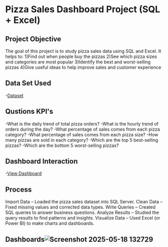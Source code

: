 # Pizza Sales Dashboard Project (SQL + Excel)
## Project Objective
The goal of this project is to study pizza sales data using SQL and Excel. It helps to:
  1)Find out when people buy the  pizzas
  2)See which pizza sizes and categories are most popular
  3)Identify the best and worst-selling pizzas
  4)Give useful ideas to help improve sales and customer experience
## Data Set Used
-<a href="https://github.com/Nishanthini-2369/data-analyse-project-1/blob/main/pizza%20sales%20analysis.xlsx">Dataset</a>
## Qustions KPI's
-What is the daily trend of total pizza orders?
-What is the hourly trend of orders during the day?
-What percentage of sales comes from each pizza category?
-What percentage of sales comes from each pizza size?
-How many pizzas are sold in each category?
-Which are the top 5 best-selling pizzas?
-Which are the bottom 5 worst-selling pizzas?

## Dashboard Interaction 
-<a href="https://github.com/Nishanthini-2369/data-analyse-project-1/blob/main/Screenshot%202025-05-18%20132729.png">View Dashboard</a>
## Process
Import Data – Loaded the pizza sales dataset into SQL Server.
Clean Data – Fixed missing values and corrected data types.
Write Queries – Created SQL queries to answer business questions.
Analyze Results – Studied the query results to find patterns and insights.
Visualize Data – Used Excel (or Power BI) to make charts and dashboards.

## Dashboards![Screenshot 2025-05-18 132729](https://github.com/user-attachments/assets/bc1a9a37-f039-4a03-aab0-b655a19d5909)

